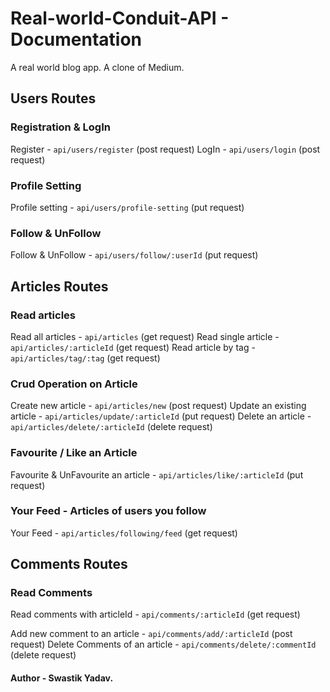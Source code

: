 # Real-world-Conduit-API - Documentation
A real world blog app. A clone of Medium. 

## Users Routes

### Registration & LogIn
Register - ```api/users/register``` (post request)
LogIn - ```api/users/login``` (post request)

### Profile Setting
Profile setting - ```api/users/profile-setting``` (put request)

### Follow & UnFollow
Follow & UnFollow - ```api/users/follow/:userId``` (put request)

## Articles Routes

### Read articles
Read all articles - ```api/articles``` (get request)
Read single article - ```api/articles/:articleId``` (get request)
Read article by tag - ```api/articles/tag/:tag``` (get request)

### Crud Operation on Article
Create new article - ```api/articles/new``` (post request)
Update an existing article - ```api/articles/update/:articleId``` (put request)
Delete an article - ```api/articles/delete/:articleId``` (delete request)

### Favourite / Like an Article
Favourite & UnFavourite an article - ```api/articles/like/:articleId``` (put request)

### Your Feed - Articles of users you follow
Your Feed - ```api/articles/following/feed``` (get request)

## Comments Routes

### Read Comments
Read comments with articleId - ```api/comments/:articleId``` (get request)

Add new comment to an article - ```api/comments/add/:articleId``` (post request)
Delete Comments of an article - ```api/comments/delete/:commentId``` (delete request)

#### Author - Swastik Yadav.